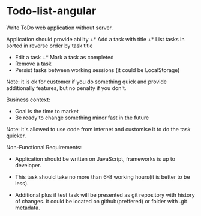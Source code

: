 # Todo-list-angular
Write ToDo web application without server.

Application should provide ability
+* Add a task with title 
+* List tasks in sorted in reverse order by task title
* Edit a task
+* Mark a task as completed
* Remove a task
* Persist tasks between working sessions (it could be LocalStorage)

Note: it is ok for customer if you do something quick and provide additionally features, but no penalty if you don't.

Business context:
* Goal is the time to market
* Be ready to change something minor fast in the future

Note: it's allowed to use code from internet and customise it to do the task quicker.

Non-Functional Requirements:
* Application should be written on JavaScript, frameworks is up to developer.
* This task should take no more than 6-8 working hours(it is better to be less).

* Additional plus if test task will be presented as git repository with history of changes. it could be located on github(preffered) or folder with .git metadata.